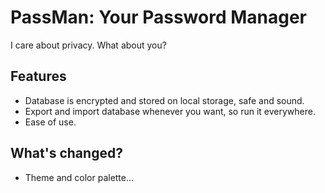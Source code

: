 # PassMan: Your Password Manager

I care about privacy. What about you?

## Features

* Database is encrypted and stored on local storage, safe and sound.
* Export and import database whenever you want, so run it everywhere.
* Ease of use.

## What's changed?

* Theme and color palette...

